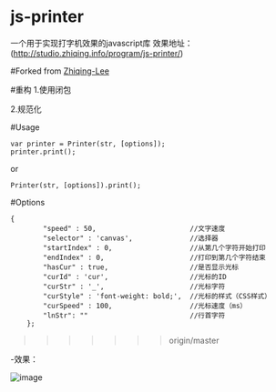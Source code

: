 # js-printer
一个用于实现打字机效果的javascript库
效果地址：(http://studio.zhiqing.info/program/js-printer/)

#Forked from [Zhiqing-Lee](https://github.com/Zhiqing-Lee/js-printer)

#重构
1.使用闭包

2.规范化


#Usage
```
var printer = Printer(str, [options]);
printer.print();
```
or

```
Printer(str, [options]).print();
```
#Options
```
{
		"speed" : 50,						//文字速度
		"selector" : 'canvas',				//选择器
		"startIndex" : 0,					//从第几个字符开始打印
		"endIndex" : 0,						//打印到第几个字符结束
		"hasCur" : true,					//是否显示光标
		"curId" : 'cur',					//光标的ID
		"curStr" : '_',						//光标字符
		"curStyle" : 'font-weight: bold;',	//光标的样式（CSS样式）
		"curSpeed" : 100,					//光标速度（ms）
		"lnStr": ""							//行首字符
	};
```
>>>>>>> origin/master

-效果：

![image](http://zhiqing.info/images/GIF.gif)
